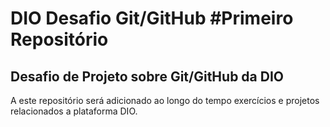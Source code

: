# DIO Desafio Git/GitHub #Primeiro Repositório
## Desafio de Projeto sobre Git/GitHub da DIO

A este repositório será adicionado ao longo do tempo exercícios e projetos relacionados a plataforma DIO.

